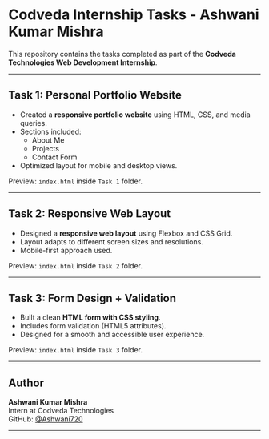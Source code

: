 #  Codveda Internship Tasks - Ashwani Kumar Mishra

This repository contains the tasks completed as part of the **Codveda Technologies Web Development Internship**.

---

##  Task 1: Personal Portfolio Website

- Created a **responsive portfolio website** using HTML, CSS, and media queries.
- Sections included:
  - About Me
  - Projects
  - Contact Form
- Optimized layout for mobile and desktop views.

 Preview: `index.html` inside `Task 1` folder.

---

##  Task 2: Responsive Web Layout

- Designed a **responsive web layout** using Flexbox and CSS Grid.
- Layout adapts to different screen sizes and resolutions.
- Mobile-first approach used.

 Preview: `index.html` inside `Task 2` folder.

---

##  Task 3: Form Design + Validation

- Built a clean **HTML form with CSS styling**.
- Includes form validation (HTML5 attributes).
- Designed for a smooth and accessible user experience.

 Preview: `index.html` inside `Task 3` folder.

---

##  Author

**Ashwani Kumar Mishra**  
Intern at Codveda Technologies  
GitHub: [@Ashwani720](https://github.com/Ashwani720)

---



